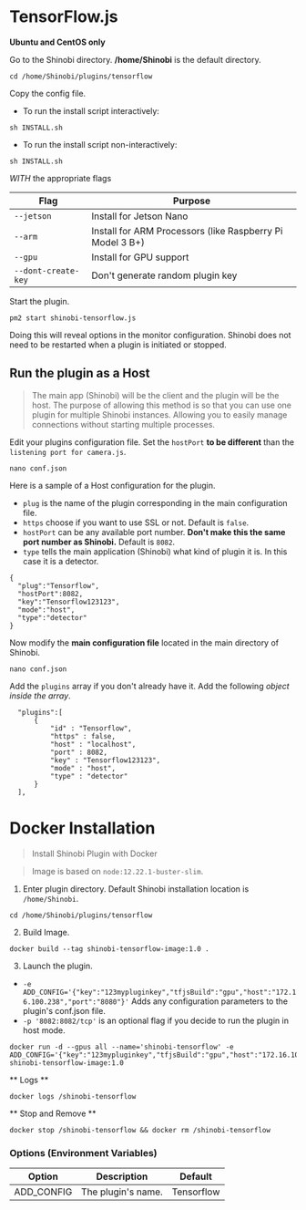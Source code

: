 # TensorFlow.js

**Ubuntu and CentOS only**

Go to the Shinobi directory. **/home/Shinobi** is the default directory.

```
cd /home/Shinobi/plugins/tensorflow
```

Copy the config file.

- To run the install script interactively:
```
sh INSTALL.sh
```
- To run the install script non-interactively:

```
sh INSTALL.sh
```
*WITH* the appropriate flags

| Flag      | Purpose |
| ----------- | ----------- |
| `--jetson`| Install for Jetson Nano|
| `--arm`| Install for ARM Processors (like Raspberry Pi Model 3 B+)|
| `--gpu`| Install for GPU support|
| `--dont-create-key`| Don't generate random plugin key|

Start the plugin.

```
pm2 start shinobi-tensorflow.js
```

Doing this will reveal options in the monitor configuration. Shinobi does not need to be restarted when a plugin is initiated or stopped.

## Run the plugin as a Host
> The main app (Shinobi) will be the client and the plugin will be the host. The purpose of allowing this method is so that you can use one plugin for multiple Shinobi instances. Allowing you to easily manage connections without starting multiple processes.

Edit your plugins configuration file. Set the `hostPort` **to be different** than the `listening port for camera.js`.

```
nano conf.json
```

Here is a sample of a Host configuration for the plugin.
 - `plug` is the name of the plugin corresponding in the main configuration file.
 - `https` choose if you want to use SSL or not. Default is `false`.
 - `hostPort` can be any available port number. **Don't make this the same port number as Shinobi.** Default is `8082`.
 - `type` tells the main application (Shinobi) what kind of plugin it is. In this case it is a detector.

```
{
  "plug":"Tensorflow",
  "hostPort":8082,
  "key":"Tensorflow123123",
  "mode":"host",
  "type":"detector"
}
```

Now modify the **main configuration file** located in the main directory of Shinobi.

```
nano conf.json
```

Add the `plugins` array if you don't already have it. Add the following *object inside the array*.

```
  "plugins":[
      {
          "id" : "Tensorflow",
          "https" : false,
          "host" : "localhost",
          "port" : 8082,
          "key" : "Tensorflow123123",
          "mode" : "host",
          "type" : "detector"
      }
  ],
```

# Docker Installation
> Install Shinobi Plugin with Docker

> Image is based on `node:12.22.1-buster-slim`.

1. Enter plugin directory. Default Shinobi installation location is `/home/Shinobi`.

```
cd /home/Shinobi/plugins/tensorflow
```

2. Build Image.

```
docker build --tag shinobi-tensorflow-image:1.0 .
```

3. Launch the plugin.

- `-e ADD_CONFIG='{"key":"123mypluginkey","tfjsBuild":"gpu","host":"172.16.100.238","port":"8080"}'` Adds any configuration parameters to the plugin's conf.json file.
- `-p '8082:8082/tcp'` is an optional flag if you decide to run the plugin in host mode.

```
docker run -d --gpus all --name='shinobi-tensorflow' -e ADD_CONFIG='{"key":"123mypluginkey","tfjsBuild":"gpu","host":"172.16.100.238","port":"8080"}' shinobi-tensorflow-image:1.0
```

** Logs **

```
docker logs /shinobi-tensorflow
```

** Stop and Remove **

```
docker stop /shinobi-tensorflow && docker rm /shinobi-tensorflow
```

### Options (Environment Variables)

| Option           | Description                                                                                                                                                                                               | Default    |
|------------------|-----------------------------------------------------------------------------------------------------------------------------------------------------------------------------------------------------------|------------|
| ADD_CONFIG      | The plugin's name.                                                                                                                                                                                        | Tensorflow |
